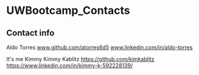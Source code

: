 # UWBootcamp_Contacts

## Contact info

Aldo Torres   www.github.com/atorres6d5 www.linkedin.com/in/aldo-torres



It's me Kimmy
Kimmy Kablitz https://github.com/kimkablitz https://www.linkedin.com/in/kimmy-k-592228139/
